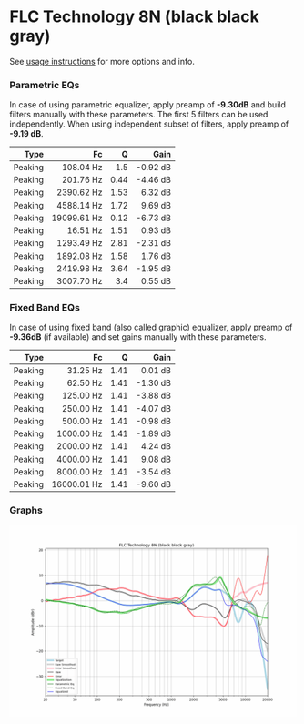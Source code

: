 # FLC Technology 8N (black black gray)
See [usage instructions](https://github.com/jaakkopasanen/AutoEq#usage) for more options and info.

### Parametric EQs
In case of using parametric equalizer, apply preamp of **-9.30dB** and build filters manually
with these parameters. The first 5 filters can be used independently.
When using independent subset of filters, apply preamp of **-9.19 dB**.

| Type    | Fc          |    Q | Gain     |
|--------:|------------:|-----:|---------:|
| Peaking | 108.04 Hz   | 1.5  | -0.92 dB |
| Peaking | 201.76 Hz   | 0.44 | -4.46 dB |
| Peaking | 2390.62 Hz  | 1.53 | 6.32 dB  |
| Peaking | 4588.14 Hz  | 1.72 | 9.69 dB  |
| Peaking | 19099.61 Hz | 0.12 | -6.73 dB |
| Peaking | 16.51 Hz    | 1.51 | 0.93 dB  |
| Peaking | 1293.49 Hz  | 2.81 | -2.31 dB |
| Peaking | 1892.08 Hz  | 1.58 | 1.76 dB  |
| Peaking | 2419.98 Hz  | 3.64 | -1.95 dB |
| Peaking | 3007.70 Hz  | 3.4  | 0.55 dB  |

### Fixed Band EQs
In case of using fixed band (also called graphic) equalizer, apply preamp of **-9.36dB**
(if available) and set gains manually with these parameters.

| Type    | Fc          |    Q | Gain     |
|--------:|------------:|-----:|---------:|
| Peaking | 31.25 Hz    | 1.41 | 0.01 dB  |
| Peaking | 62.50 Hz    | 1.41 | -1.30 dB |
| Peaking | 125.00 Hz   | 1.41 | -3.88 dB |
| Peaking | 250.00 Hz   | 1.41 | -4.07 dB |
| Peaking | 500.00 Hz   | 1.41 | -0.98 dB |
| Peaking | 1000.00 Hz  | 1.41 | -1.89 dB |
| Peaking | 2000.00 Hz  | 1.41 | 4.24 dB  |
| Peaking | 4000.00 Hz  | 1.41 | 9.08 dB  |
| Peaking | 8000.00 Hz  | 1.41 | -3.54 dB |
| Peaking | 16000.01 Hz | 1.41 | -9.60 dB |

### Graphs
![](./FLC%20Technology%208N%20(black%20black%20gray).png)